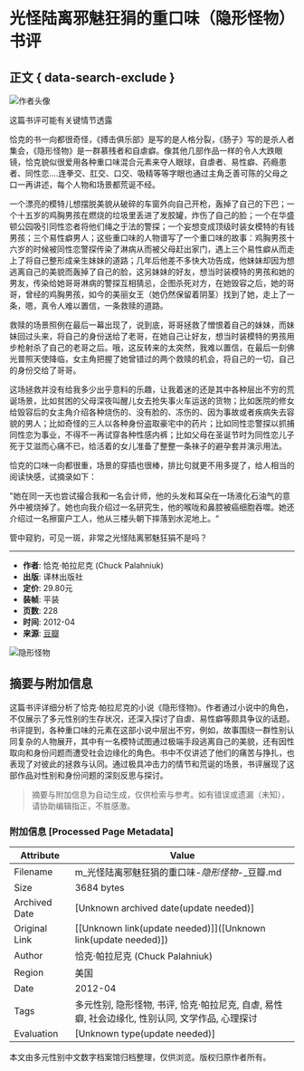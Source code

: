 # 光怪陆离邪魅狂狷的重口味（隐形怪物）书评

## 正文 { data-search-exclude }


![作者头像](https://img9.doubanio.com/icon/u37194063-5.jpg)

这篇书评可能有关键情节透露

恰克的书一向都很奇怪，《搏击俱乐部》是写的是人格分裂，《肠子》写的是杀人者集会，《隐形怪物》是一群慕残者和自虐癖。像其他几部作品一样的令人大跌眼镜，恰克貌似很爱用各种重口味混合元素来夺人眼球，自虐者、易性癖、药瘾患者、同性恋....连拳交、肛交、口交、吸精等等字眼也通过主角乏善可陈的父母之口一再讲述，每个人物和场景都荒诞不经。

一个漂亮的模特儿想摆脱美貌从破碎的车窗外向自己开枪，轰掉了自己的下巴；一个十五岁的鸡胸男孩在燃烧的垃圾里丢进了发胶罐，炸伤了自己的脸；一个在华盛顿公园吸引同性恋者将他们绳之于法的警探；一个妄想变成顶级时装女模特的有钱男孩；三个易性癖男人；这些重口味的人物谱写了一个重口味的故事：鸡胸男孩十六岁的时候被同性恋警探传染了淋病从而被父母赶出家门，遇上三个易性癖从而走上了将自己整形成亲生妹妹的道路；几年后他差不多快大功告成，他妹妹却因为想逃离自己的美貌而轰掉了自己的脸，这另妹妹的好友，想当时装模特的男孩和她的男友，传染给她哥哥淋病的警探互相猜忌，企图杀死对方，在她毁容之后，她的哥哥，曾经的鸡胸男孩，如今的美丽女王（她仍然保留着阴茎）找到了她，走上了一条，嗯，真令人难以置信，一条救赎的道路。

救赎的场景照例在最后一幕出现了，说到底，哥哥拯救了憎恨着自己的妹妹，而妹妹回过头来，将自己的身份送给了老哥，在她自己让好友，想当时装模特的男孩用步枪射杀了自己的老哥之后。哦，这反转来的太突然，我难以置信，在最后一刻佛光普照天使降临，女主角把握了她曾错过的两个救赎的机会，将自己的一切，自己的身份交给了哥哥。

这场拯救并没有给我多少出乎意料的乐趣，让我着迷的还是其中各种层出不穷的荒诞场景，比如贫困的父母深夜叫醒儿女去抢失事火车运送的货物；比如医院的修女给毁容后的女主角介绍各种烧伤的、没有脸的、冻伤的、因为事故或者疾病失去容貌的男人；比如奇怪的三人以各种身份盗取豪宅中的药片；比如同性恋警探以抓捕同性恋为事业，不得不一再试穿各种性感内裤；比如父母在圣诞节时为同性恋儿子死于艾滋而心痛不已，给活着的女儿准备了整整一条袜子的避孕套并演示用法。

恰克的口味一向都很重，场景的穿插也很棒，排比句就更不用多提了，给人相当的阅读快感，试摘录如下：

"她在同一天也尝试撮合我和一名会计师，他的头发和耳朵在一场液化石油气的意外中被烧掉了。她也向我介绍过一名研究生，他的喉咙和鼻腔被癌细胞吞噬。她还介绍过一名擦窗户工人，他从三楼头朝下摔落到水泥地上。“

管中窥豹，可见一斑，非常之光怪陆离邪魅狂狷不是吗？

---

- **作者**: 恰克·帕拉尼克 (Chuck Palahniuk)
- **出版**: 译林出版社
- **定价**: 29.80元
- **装帧**: 平装
- **页数**: 228
- **时间**: 2012-04
- **来源**: [豆瓣](https://www.douban.com)

![隐形怪物](https://img9.doubanio.com/view/subject/l/public/s10156866.jpg)

<!-- tcd_original_link https://m.douban.com/book/review/6453620/ -->


## 摘要与附加信息

<!-- tcd_abstract -->
这篇书评详细分析了恰克·帕拉尼克的小说《隐形怪物》。作者通过小说中的角色，不仅展示了多元性别的生存状况，还深入探讨了自虐、易性癖等颇具争议的话题。书评提到，各种重口味的元素在这部小说中层出不穷，例如，故事围绕一群性别认同复杂的人物展开，其中有一名模特试图通过极端手段逃离自己的美貌，还有因性取向和身份问题而遭受社会边缘化的角色。书中不仅讲述了他们的痛苦与挣扎，也表现了对彼此的拯救与认同。通过极具冲击力的情节和荒诞的场景，书评展现了这部作品对性别和身份问题的深刻反思与探讨。
<!-- tcd_abstract_end -->

> 摘要与附加信息为自动生成，仅供检索与参考。如有错误或遗漏（未知），请协助编辑指正，不胜感激。

### 附加信息 [Processed Page Metadata]

| Attribute       | Value                                  |
|-----------------|----------------------------------------|
| Filename        | m_光怪陆离邪魅狂狷的重口味-_隐形怪物_-_豆瓣.md                             |
| Size            | 3684 bytes                           |
| Archived Date   | [Unknown archived date(update needed)]                             |
| Original Link   | [[Unknown link(update needed)]]([Unknown link(update needed)])                       |
| Author          | 恰克·帕拉尼克 (Chuck Palahniuk)                               |
| Region          | 美国                               |
| Date            | 2012-04                                 |
| Tags            | 多元性别, 隐形怪物, 书评, 恰克·帕拉尼克, 自虐, 易性癖, 社会边缘化, 性别认同, 文学作品, 心理探讨                                 |
| Evaluation            | [Unknown type(update needed)]                                 |
<!-- tcd_table_end -->

本文由多元性别中文数字档案馆归档整理，仅供浏览。版权归原作者所有。
